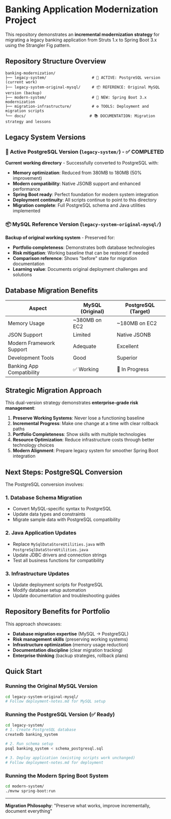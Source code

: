 # Banking Application Modernization Project

This repository demonstrates an **incremental modernization strategy** for migrating a legacy banking application from Struts 1.x to Spring Boot 3.x using the Strangler Fig pattern.

## Repository Structure Overview

```
banking-modernization/
├── legacy-system/                    # 🔄 ACTIVE: PostgreSQL version (current work)
├── legacy-system-original-mysql/     # 📦 REFERENCE: Original MySQL version (backup)
├── modern-system/                    # 🚀 NEW: Spring Boot 3.x modernization
├── migration-infrastructure/         # ⚙️ TOOLS: Deployment and migration scripts
└── docs/                            # 📚 DOCUMENTATION: Migration strategy and lessons
```

## Legacy System Versions

### 🔄 Active PostgreSQL Version (`legacy-system/`) - ✅ COMPLETED
**Current working directory** - Successfully converted to PostgreSQL with:
- **Memory optimization**: Reduced from 380MB to 180MB (50% improvement)
- **Modern compatibility**: Native JSONB support and enhanced performance
- **Spring Boot ready**: Perfect foundation for modern system integration
- **Deployment continuity**: All scripts continue to point to this directory
- **Migration complete**: Full PostgreSQL schema and Java utilities implemented

### 📦 MySQL Reference Version (`legacy-system-original-mysql/`)
**Backup of original working system** - Preserved for:
- **Portfolio completeness**: Demonstrates both database technologies
- **Risk mitigation**: Working baseline that can be restored if needed
- **Comparison reference**: Shows "before" state for migration documentation
- **Learning value**: Documents original deployment challenges and solutions

## Database Migration Benefits

| Aspect | MySQL (Original) | PostgreSQL (Target) |
|--------|------------------|---------------------|
| Memory Usage | ~380MB on EC2 | ~180MB on EC2 |
| JSON Support | Limited | Native JSONB |
| Modern Framework Support | Adequate | Excellent |
| Development Tools | Good | Superior |
| Banking App Compatibility | ✅ Working | 🔄 In Progress |

## Strategic Migration Approach

This dual-version strategy demonstrates **enterprise-grade risk management**:

1. **Preserve Working Systems**: Never lose a functioning baseline
2. **Incremental Progress**: Make one change at a time with clear rollback paths
3. **Portfolio Completeness**: Show skills with multiple technologies
4. **Resource Optimization**: Reduce infrastructure costs through better technology choices
5. **Modern Alignment**: Prepare legacy system for smoother Spring Boot integration

## Next Steps: PostgreSQL Conversion

The PostgreSQL conversion involves:

### 1. Database Schema Migration
- Convert MySQL-specific syntax to PostgreSQL
- Update data types and constraints
- Migrate sample data with PostgreSQL compatibility

### 2. Java Application Updates  
- Replace `MySqlDataStoreUtilities.java` with `PostgreSqlDataStoreUtilities.java`
- Update JDBC drivers and connection strings
- Test all business functions for compatibility

### 3. Infrastructure Updates
- Update deployment scripts for PostgreSQL
- Modify database setup automation
- Update documentation and troubleshooting guides

## Repository Benefits for Portfolio

This approach showcases:
- **Database migration expertise** (MySQL → PostgreSQL)
- **Risk management skills** (preserving working systems)
- **Infrastructure optimization** (memory usage reduction)
- **Documentation discipline** (clear migration tracking)
- **Enterprise thinking** (backup strategies, rollback plans)

## Quick Start

### Running the Original MySQL Version
```bash
cd legacy-system-original-mysql/
# Follow deployment-notes.md for MySQL setup
```

### Running the PostgreSQL Version (✅ Ready)
```bash
cd legacy-system/
# 1. Create PostgreSQL database
createdb banking_system

# 2. Run schema setup
psql banking_system < schema_postgresql.sql

# 3. Deploy application (existing scripts work unchanged)
# Follow deployment-notes.md for deployment
```

### Running the Modern Spring Boot System
```bash
cd modern-system/
./mvnw spring-boot:run
```

---

**Migration Philosophy**: "Preserve what works, improve incrementally, document everything"